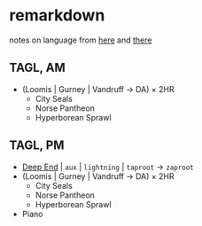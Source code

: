 # remarkdown 

notes on language from [here](https://www.youtube.com/c/JenniferTehraud/playlists) and [there](https://icelandiconline.com/)

## TAGL, AM

* (Loomis | Gurney | Vandruff →  DA) × 2HR
    - City Seals
    - Norse Pantheon
    - Hyperborean Sprawl

## TAGL, PM 

* [Deep End](https://coq.inria.fr/documentation) | `aux` | `lightning` | `taproot` →  `zaproot` 
* (Loomis | Gurney | Vandruff →  DA) × 2HR
    - City Seals
    - Norse Pantheon
    - Hyperborean Sprawl
* Piano


